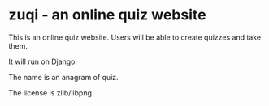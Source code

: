 zuqi - an online quiz website
========================

This is an online quiz website. Users will be able to create quizzes and take them.

It will run on Django.

The name is an anagram of quiz.

The license is zlib/libpng.
